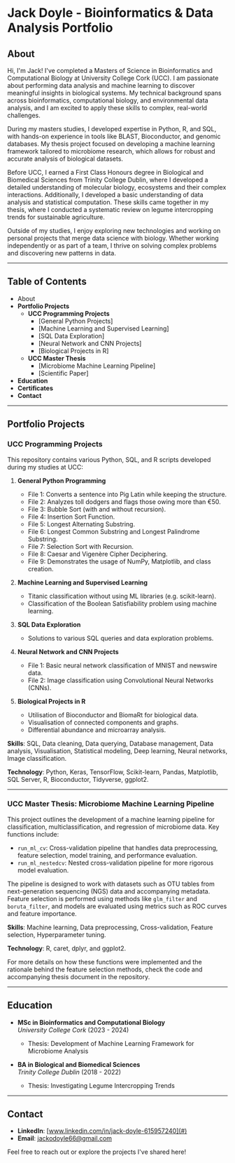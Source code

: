 # Jack Doyle - Bioinformatics & Data Analysis Portfolio

## About

Hi, I'm Jack! I've completed a Masters of Science in Bioinformatics and Computational Biology at University College Cork (UCC). I am passionate about performing data analysis and machine learning to discover meaningful insights in biological systems. My technical background spans across bioinformatics, computational biology, and environmental data analysis, and I am excited to apply these skills to complex, real-world challenges.

During my masters studies, I developed expertise in Python, R, and SQL, with hands-on experience in tools like BLAST, Bioconductor, and genomic databases. My thesis project focused on developing a machine learning framework tailored to microbiome research, which allows for robust and accurate analysis of biological datasets.

Before UCC, I earned a First Class Honours degree in Biological and Biomedical Sciences from Trinity College Dublin, where I developed a detailed understanding of molecular biology, ecosystems and their complex interactions. Additionally, I developed a basic understanding of data analysis and statistical computation. These skills came together in my thesis, where I conducted a systematic review on legume intercropping trends for sustainable agriculture.

Outside of my studies, I enjoy exploring new technologies and working on personal projects that merge data science with biology. Whether working independently or as part of a team, I thrive on solving complex problems and discovering new patterns in data.

---

## Table of Contents

- About
- **Portfolio Projects**
    - **UCC Programming Projects**
        - [General Python Projects]
        - [Machine Learning and Supervised Learning]
        - [SQL Data Exploration]
        - [Neural Network and CNN Projects]
        - [Biological Projects in R]
    - **UCC Master Thesis**
        - [Microbiome Machine Learning Pipeline]
        - [Scientific Paper]
- **Education**
- **Certificates**
- **Contact**

---

## Portfolio Projects

### UCC Programming Projects
This repository contains various Python, SQL, and R scripts developed during my studies at UCC:
1. **General Python Programming**
    - File 1: Converts a sentence into Pig Latin while keeping the structure.
    - File 2: Analyzes toll dodgers and flags those owing more than €50.
    - File 3: Bubble Sort (with and without recursion).
    - File 4: Insertion Sort Function.
    - File 5: Longest Alternating Substring.
    - File 6: Longest Common Substring and Longest Palindrome Substring.
    - File 7: Selection Sort with Recursion.
    - File 8: Caesar and Vigenère Cipher Deciphering.
    - File 9: Demonstrates the usage of NumPy, Matplotlib, and class creation.
    
2. **Machine Learning and Supervised Learning**
    - Titanic classification without using ML libraries (e.g. scikit-learn).
    - Classification of the Boolean Satisfiability problem using machine learning.

3. **SQL Data Exploration**
    - Solutions to various SQL queries and data exploration problems.

4. **Neural Network and CNN Projects**
    - File 1: Basic neural network classification of MNIST and newswire data.
    - File 2: Image classification using Convolutional Neural Networks (CNNs).

5. **Biological Projects in R**
    - Utilisation of Bioconductor and BiomaRt for biological data.
    - Visualisation of connected components and graphs.
    - Differential abundance and microarray analysis.

**Skills**: SQL, Data cleaning, Data querying, Database management, Data analysis, Visualisation, Statistical modeling, Deep learning, Neural networks, Image classification.

**Technology**: Python, Keras, TensorFlow, Scikit-learn, Pandas, Matplotlib, SQL Server, R, Bioconductor, Tidyverse, ggplot2.

---

### UCC Master Thesis: Microbiome Machine Learning Pipeline
This project outlines the development of a machine learning pipeline for classification, multiclassification, and regression of microbiome data. Key functions include:

- `run_ml_cv`: Cross-validation pipeline that handles data preprocessing, feature selection, model training, and performance evaluation.
- `run_ml_nestedcv`: Nested cross-validation pipeline for more rigorous model evaluation.

The pipeline is designed to work with datasets such as OTU tables from next-generation sequencing (NGS) data and accompanying metadata. Feature selection is performed using methods like `glm_filter` and `boruta_filter`, and models are evaluated using metrics such as ROC curves and feature importance.

**Skills**: Machine learning, Data preprocessing, Cross-validation, Feature selection, Hyperparameter tuning.

**Technology**: R, caret, dplyr, and ggplot2.

For more details on how these functions were implemented and the rationale behind the feature selection methods, check the code and accompanying thesis document in the repository.

---

## Education

- **MSc in Bioinformatics and Computational Biology**  
  *University College Cork* (2023 - 2024)  
  - Thesis: Development of Machine Learning Framework for Microbiome Analysis

- **BA in Biological and Biomedical Sciences**  
  *Trinity College Dublin* (2018 - 2022)  
  - Thesis: Investigating Legume Intercropping Trends

---

## Contact

- **LinkedIn**: [www.linkedin.com/in/jack-doyle-615957240](#)  
- **Email**: jackodoyle66@gmail.com

Feel free to reach out or explore the projects I've shared here!
